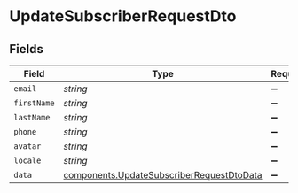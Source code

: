# UpdateSubscriberRequestDto


## Fields

| Field                                                                                                  | Type                                                                                                   | Required                                                                                               | Description                                                                                            |
| ------------------------------------------------------------------------------------------------------ | ------------------------------------------------------------------------------------------------------ | ------------------------------------------------------------------------------------------------------ | ------------------------------------------------------------------------------------------------------ |
| `email`                                                                                                | *string*                                                                                               | :heavy_minus_sign:                                                                                     | N/A                                                                                                    |
| `firstName`                                                                                            | *string*                                                                                               | :heavy_minus_sign:                                                                                     | N/A                                                                                                    |
| `lastName`                                                                                             | *string*                                                                                               | :heavy_minus_sign:                                                                                     | N/A                                                                                                    |
| `phone`                                                                                                | *string*                                                                                               | :heavy_minus_sign:                                                                                     | N/A                                                                                                    |
| `avatar`                                                                                               | *string*                                                                                               | :heavy_minus_sign:                                                                                     | N/A                                                                                                    |
| `locale`                                                                                               | *string*                                                                                               | :heavy_minus_sign:                                                                                     | N/A                                                                                                    |
| `data`                                                                                                 | [components.UpdateSubscriberRequestDtoData](../../models/components/updatesubscriberrequestdtodata.md) | :heavy_minus_sign:                                                                                     | N/A                                                                                                    |